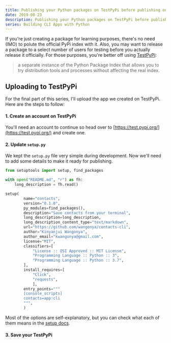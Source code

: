 ```yaml
---
title: Publishing your Python packages on TestPyPi before publishing on PyPi
date: 2019-08-23
description: Publishing your Python packages on TestPyPi before publishing on PyPi
series: Building CLI Apps with Python
---
```


If you're just creating a package for learning purposes, there's no need (IMO) to polute the official PyPi index with it. Also, you may want to release a package to a select number of users for testing before you actually release it officially. For those purposes, you're better off using [TestPyPi](https://test.pypi.org/):

> a separate instance of the Python Package Index that allows you to try distribution tools and processes without affecting the real index.

## Uploading to TestPyPi
For the final part of this series, I'll upload the app we created on TestPyPi. Here are the steps to follow:

#### 1. Create an account on TestPyPi
You'll need an account to continue so head over to [https://test.pypi.org/](https://test.pypi.org/) and create one.

#### 2. Update `setup.py`
We kept the `setup.py` file very simple during development. Now we'll need to add some details to make it ready for publishing.

```python
from setuptools import setup, find_packages

with open("README.md", "r") as fh:
    long_description = fh.read()

setup(
        name="contacts",
        version="0.1.0",
        py_modules=find_packages(),
        description="Save contacts from your terminal",
        long_description=long_description,
        long_description_content_type="text/markdown",
        url="https://github.com/wangonya/contacts-cli",
        author="Kinyanjui Wangonya",
        author_email="kwangonya@gmail.com",
        license="MIT",
        classifiers=[
            "License :: OSI Approved :: MIT License",
            "Programming Language :: Python :: 3",
            "Programming Language :: Python :: 3.7",
        ],
        install_requires=[
            "Click",
            "requests",
            ],
        entry_points="""
        [console_scripts]
        contacts=app:cli
        """,
        )

```

Most of the options are self-explanatory, but you can check what each of them means in the [setup docs](https://setuptools.readthedocs.io/en/latest/setuptools.html#new-and-changed-setup-keywords).

#### 3. Save your TestPyPi
